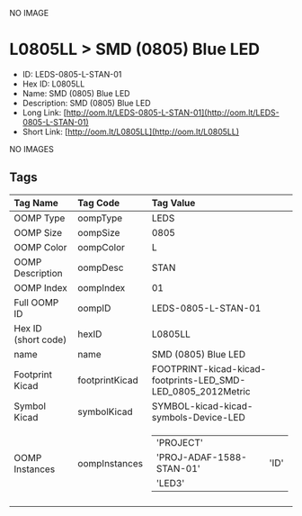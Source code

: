 


  
NO IMAGE  
# L0805LL > SMD (0805) Blue LED

- ID: LEDS-0805-L-STAN-01
- Hex ID: L0805LL
- Name: SMD (0805) Blue LED
- Description: SMD (0805) Blue LED
- Long Link: [http://oom.lt/LEDS-0805-L-STAN-01](http://oom.lt/LEDS-0805-L-STAN-01)
- Short Link: [http://oom.lt/L0805LL](http://oom.lt/L0805LL)
  
NO IMAGES  
## Tags
  

|Tag Name|Tag Code|Tag Value|
| :--- | :--- | :--- |
|OOMP Type|oompType|LEDS|
|OOMP Size|oompSize|0805|
|OOMP Color|oompColor|L|
|OOMP Description|oompDesc|STAN|
|OOMP Index|oompIndex|01|
|Full OOMP ID|oompID|LEDS-0805-L-STAN-01|
|Hex ID (short code)|hexID|L0805LL|
|name|name|SMD (0805) Blue LED|
|Footprint Kicad|footprintKicad|FOOTPRINT-kicad-kicad-footprints-LED_SMD-LED_0805_2012Metric|
|Symbol Kicad|symbolKicad|SYMBOL-kicad-kicad-symbols-Device-LED|
|OOMP Instances|oompInstances|<table><tr><td>'PROJECT'</td></tr><tr><td> 'PROJ-ADAF-1588-STAN-01'</td><td> 'ID'</td></tr><tr><td> 'LED3'</td></tr></table>|
||||
